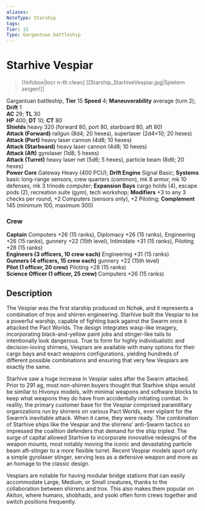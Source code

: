 ```yaml
---
aliases: 
NoteType: Starship
tags: 
Tier: 15
Type: Gargantuan battleship
---
```


# Starhive Vespiar

> [!infobox|locr n-th clean]
>  [[Starship_StarhiveVespiar.jpg|Spielern zeigen!]]
> 
Gargantuan battleship, **Tier**  15
**Speed** 4; **Maneuverability** average (turn 2); **Drift** 1  
**AC** 29; **TL** 30  
**HP** 400; **DT** 10; **CT** 80  
**Shields** heavy 320 (forward 80, port 80, starboard 80, aft 80)  
**Attack (Forward)** railgun (8d4; 20 hexes), superlaser (2d4×10; 20 hexes)  
**Attack (Port)** heavy laser cannon (4d8; 10 hexes)  
**Attack (Starboard)** heavy laser cannon (4d8; 10 hexes)  
**Attack (Aft)** gyrolaser (1d8; 5 hexes)  
**Attack (Turret)** heavy laser net (5d6; 5 hexes), particle beam (8d6; 20 hexes)  
**Power Core** Gateway Heavy (400 PCU); **Drift Engine** Signal Basic; **Systems** basic long-range sensors, crew quarters (common), mk 8 armor, mk 10 defenses, mk 3 trinode computer; **Expansion Bays** cargo holds (4), escape pods (2), recreation suite (gym), tech workshop; **Modifiers** +3 to any 3 checks per round, +2 Computers (sensors only), +2 Piloting; **Complement** 145 (minimum 100, maximum 300)

### Crew

**Captain** Computers +26 (15 ranks), Diplomacy +26 (15 ranks), Engineering +26 (15 ranks), gunnery +22 (15th level), Intimidate +31 (15 ranks), Piloting +28 (15 ranks)  
**Engineers (3 officers, 10 crew each)** Engineering +31 (15 ranks)  
**Gunners (4 officers, 15 crew each)** gunnery +22 (15th level)  
**Pilot (1 officer, 20 crew)** Piloting +28 (15 ranks)  
**Science Officer (1 officer, 25 crew)** Computers +26 (15 ranks)

## Description

The Vespiar was the first starship produced on Nchak, and it represents a combination of trox and shirren engineering. Starhive built the Vespiar to be a powerful warship, capable of fighting back against the Swarm once it attacked the Pact Worlds. The design integrates wasp-like imagery, incorporating black-and-yellow paint jobs and stinger-like tails to intentionally look dangerous. True to form for highly individualistic and decision-loving shirrens, Vespiars are available with many options for their cargo bays and exact weapons configurations, yielding hundreds of different possible combinations and ensuring that very few Vespiars are exactly the same.  
  
Starhive saw a huge increase in Vespiar sales after the Swarm attacked. Prior to 291 ag, most non-shirren buyers thought that Starhive ships would be similar to Hivonyx models, with minimal weapons and software blocks to keep what weapons they do have from accidentally initiating combat. In reality, the primary customer base for the Vespiar comprised paramilitary organizations run by shirrens on various Pact Worlds, ever vigilant for the Swarm’s inevitable attack. When it came, they were ready. The combination of Starhive ships like the Vespiar and the shirrens’ anti-Swarm tactics so impressed the coalition defenders that demand for the ship tripled. The surge of capital allowed Starhive to incorporate innovative redesigns of the weapon mounts, most notably moving the iconic and devastating particle beam aft-stinger to a more flexible turret. Recent Vespiar models sport only a simple gyrolaser stinger, serving less as a defensive weapon and more as an homage to the classic design.  
  
Vespiars are notable for having modular bridge stations that can easily accommodate Large, Medium, or Small creatures, thanks to the collaboration between shirrens and trox. This also makes them popular on Akiton, where humans, shobhads, and ysoki often form crews together and switch positions frequently.
